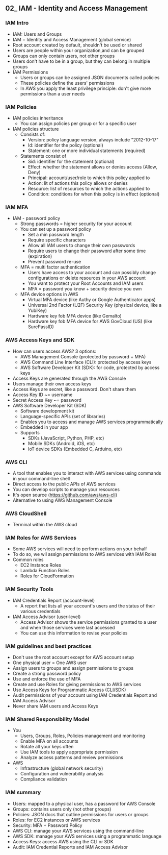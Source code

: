 ## 02_ IAM - Identity and Access Management

### IAM Intro
- IAM: Users and Groups
- IAM = Identity and Access Management (global service)
- Root account created by default, shouldn't be used or shared
- Users are people within your organization,and can be grouped
- Groups can only contain users, not other groups
- Users don't have to be in a group, but they can belong in multiple groups
- IAM Permissions
  - Users or groups can be assigned JSON documents called policies
  - These policies define the users' permissions
  - In AWS you apply the least privilege principle: don't give more permissions than a user needs 

### IAM Policies
- IAM policies inheritance
  - You can assign policies per group or for a specific user
- IAM policies structure
  - Consists of:	
    - Version: policy language version, always include "2012-10-17"
    - Id: identifier for the policy (optional)
    - Statement: one or more individual statements (required)
  - Statements consist of
    - Sid: identifier for the statement (optional)
    - Effect: whether the statement allows or denies access (Allow, Deny)
    - Principal: account/user/role to which this policy applied to
    - Action: lit of actions this policy allows or denies
    - Resource: list of resources to which the actions applied to
    - Condition: conditions for when this policy is in effect (optional)

### IAM MFA
- IAM - password policy
  - Strong passwords = higher security for your account
  - You can set up a password policy
    - Set a min password length
    - Require specific characters
    - Allow all IAM users to change their own passwords
    - Require users to change their password after some time (expiration)
    - Prevent password re-use
  - MFA = multi factor authentication
    - Users have access to your account and can possibly change configurations or delete resources in your AWS account
    - You want to protect your Root Accounts and IAM users
    - MFA = password you know + security device you own
  - MFA device options in AWS
    - Virtual MFA device (like Authy or Google Authenticator apps)
    - Universal 2nd Factor (U2F) Security Key (physical device, like a YubiKey)
    - Hardware key fob MFA device (like Gemalto)
    - Hardware key fob MFA device for AWS GovCloud (US) (like SurePassID)

### AWS Access Keys and SDK
- How can users access AWS? 3 options:
  - AWS Management Console (protected by password + MFA)
  - AWS Command Line Interface (CLI): protected by access keys
  - AWS Software Developer Kit (SDK): for code, protected by access keys
- Access Keys are generated through the AWS Console
- Users manage their own access keys
- Access Keys are secret, like a password. Don't share them
- Access Key ID ~= username
- Secret Access Key ~= password
- AWS Software Developer Kit (SDK)
  - Software development kit
  - Language-specific APIs (set of libraries)
  - Enables you to access and manage AWS services programmatically
  - Embedded in your app
  - Supports 
    - SDKs (JavaScript, Python, PHP, etc)
    - Mobile SDKs (Android, iOS, etc)
    - IoT device SDKs (Embedded C, Arduino, etc)

### AWS CLI
- A tool that enables you to interact with AWS services using commands in your command-line shell
- Direct access to the public APIs of AWS services
- You can develop scripts to manage your resources
- It's open source (https://github.com/aws/aws-cli)
- Alternative to using AWS Management Console

### AWS CloudShell
- Terminal within the AWS cloud

### IAM Roles for AWS Services
- Some AWS services will need to perform actions on your behalf
- To do so, we wil assign permissions to AWS services with IAM Roles
- Common roles
  - EC2 Instance Roles
  - Lambda Function Roles
  - Roles for CloudFormation

### IAM Security Tools
- IAM Credentials Report (account-level)
  - A report that lists all your account's users and the status of their various credentials
- IAM Access Advisor (user-level)
  - Access Advisor shows the service permissions granted to a user and when those services were last accessed
  - You can use this information to revise your policies

### IAM guidelines and best practices
- Don't use the root account except for AWS account setup
- One physical user = One AWS user
- Assign users to groups and assign permissions to groups
- Create a strong password policy
- Use and enforce the use of MFA
- Create and use Roles for giving permissions to AWS services
- Use Access Keys for Programmatic Access (CLI/SDK)
- Audit permissions of your account using IAM Credentials Report and IAM Access Advisor
- Never share IAM users and Access Keys

### IAM Shared Responsibility Model
- You
  - Users, Groups, Roles, Policies management and monitoring
  - Enable MFA on all accounts
  - Rotate all your keys often
  - Use IAM tools to apply appropriate permission
  - Analyze access patterns and review permissions
- AWS
  - Infrastructure (global network security)
  - Configuration and vulnerability analysis
  - Compliance validation

### IAM summary
- Users: mapped to a physical user, has a password for AWS Console
- Groups: contains users only (not other groups)
- Policies: JSON docs that outline permissions for users or groups
- Roles: for EC2 instances or AWS services
- Security: MFA + Password Policy
- AWS CLI: manage your AWS services using the command-line
- AWS SDK: manage your AWS services using a programmatic language
- Access Keys: access AWS using the CLI or SDK
- Audit: IAM Credential Reports and IAM Access Advisor